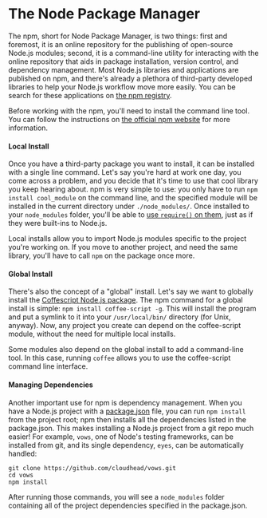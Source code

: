 # The Node Package Manager

The npm, short for Node Package Manager, is two things: first and foremost, it is an online repository for the publishing of open-source Node.js modules; second, it is a command-line utility for interacting with the online repository that aids in package installation, version control, and dependency management.  Most Node.js libraries and applications are published on npm, and there's already a plethora of third-party developed libraries to help your Node.js workflow move more easily. You can be search for these applications on [the npm registry](http://search.npmjs.org). 

Before working with the npm, you'll need to install the command line tool. You can follow the instructions on [the official npm website](http://npmjs.org/) for more information. 

#### Local Install

Once you have a third-party package you want to install, it can be installed with a single line command. Let's say you're hard at work one day, you come across a problem, and you decide that it's time to use that cool library you keep hearing about. npm is very simple to use: you only have to run `npm install cool_module` on the command line, and the specified module will be installed in the current directory under `./node_modules/`.  Once installed to your `node_modules` folder, you'll be able to [use `require()` on them](what-is-require.html), just as if they were built-ins to Node.js.

Local installs allow you to import Node.js modules specific to the project you're working on. If you move to another project, and need the same library, you'll have to call `npm` on the package once more.

#### Global Install

There's also the concept of a "global" install. Let's say we want to globally install the [Coffescript Node.js package](https://github.com/jashkenas/coffee-script). The npm command for a global install is simple: `npm install coffee-script -g`. This will install the program and put a symlink to it into your `/usr/local/bin/` directory (for Unix, anyway). Now, any project you create can depend on the coffee-script module, without the need for multiple local installs.

Some modules also depend on the global install to add a command-line tool. In this case, running `coffee` allows you to use the coffee-script command line interface.

#### Managing Dependencies

Another important use for npm is dependency management.  When you have a Node.js project with a [package.json](what-is-the-file-package-json.html) file, you can run `npm install` from the project root; npm then installs all the dependencies listed in the package.json. This makes installing a Node.js project from a git repo much easier! For example, `vows`, one of Node's testing frameworks, can be installed from git, and its single dependency, `eyes`, can be automatically handled:

    git clone https://github.com/cloudhead/vows.git
    cd vows
    npm install

After running those commands, you will see a `node_modules` folder containing all of the project dependencies specified in the package.json.